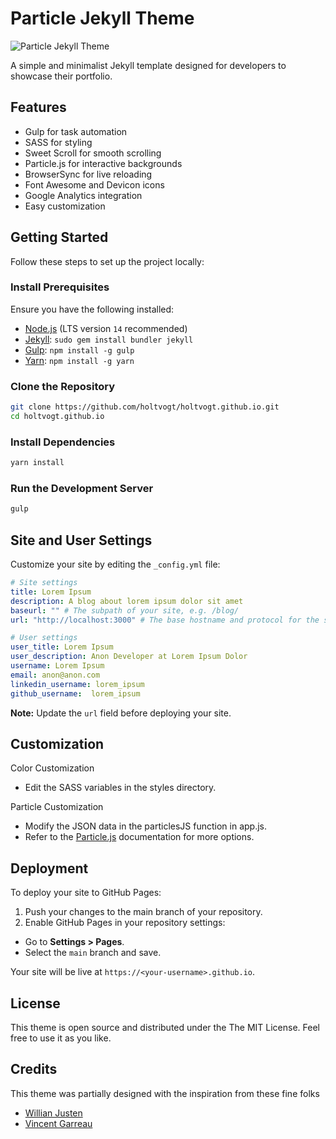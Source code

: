 # Particle Jekyll Theme

![Particle Jekyll Theme](./particle.jpg)

A simple and minimalist Jekyll template designed for developers to showcase their portfolio.

## Features

- Gulp for task automation
- SASS for styling
- Sweet Scroll for smooth scrolling
- Particle.js for interactive backgrounds
- BrowserSync for live reloading
- Font Awesome and Devicon icons
- Google Analytics integration
- Easy customization

## Getting Started

Follow these steps to set up the project locally:

### Install Prerequisites

Ensure you have the following installed:

- [Node.js](https://nodejs.org/) (LTS version `14` recommended)
- [Jekyll](https://jekyllrb.com): `sudo gem install bundler jekyll`
- [Gulp](https://gulpjs.com/): `npm install -g gulp`
- [Yarn](https://yarnpkg.com/): `npm install -g yarn`

### Clone the Repository

```bash
git clone https://github.com/holtvogt/holtvogt.github.io.git
cd holtvogt.github.io
```

### Install Dependencies

```bash
yarn install
```

### Run the Development Server

```bash
gulp
```

## Site and User Settings

Customize your site by editing the `_config.yml` file:

```yml
# Site settings
title: Lorem Ipsum
description: A blog about lorem ipsum dolor sit amet
baseurl: "" # The subpath of your site, e.g. /blog/
url: "http://localhost:3000" # The base hostname and protocol for the site

# User settings
user_title: Lorem Ipsum
user_description: Anon Developer at Lorem Ipsum Dolor
username: Lorem Ipsum
email: anon@anon.com
linkedin_username: lorem_ipsum
github_username:  lorem_ipsum
```

**Note:** Update the `url` field before deploying your site.

## Customization

Color Customization

- Edit the SASS variables in the styles directory.

Particle Customization

- Modify the JSON data in the particlesJS function in app.js.
- Refer to the [Particle.js](https://github.com/VincentGarreau/particles.js/) documentation for more options.

## Deployment

To deploy your site to GitHub Pages:

1. Push your changes to the main branch of your repository.
2. Enable GitHub Pages in your repository settings:
   
- Go to **Settings > Pages**.
- Select the `main` branch and save.

Your site will be live at `https://<your-username>.github.io`.

## License

This theme is open source and distributed under the The MIT License. Feel free to use it as you like.

## Credits

This theme was partially designed with the inspiration from these fine folks

- [Willian Justen](https://github.com/willianjusten/will-jekyll-template)
- [Vincent Garreau](https://github.com/VincentGarreau/particles.js/)
